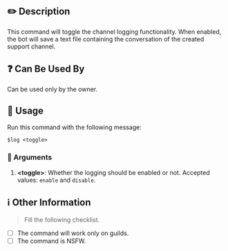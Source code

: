## :pencil2: Description

This command will toggle the channel logging functionality. When enabled, the bot will save a text file containing the conversation of the created support channel.

## :question: Can Be Used By

Can be used only by the owner.

## :balloon: Usage

Run this command with the following message:

``` text
$log <toggle>
```

### :pushpin: Arguments

1. **\<toggle\>**: Whether the logging should be enabled or not. Accepted values: `enable` and `disable`.

## :information_source: Other Information

> Fill the following checklist.

* [ ] The command will work only on guilds.
* [ ] The command is NSFW.
